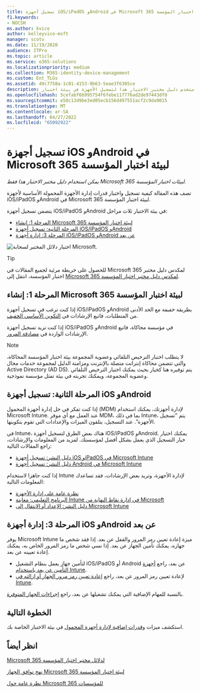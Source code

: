 ```yaml
---
title: تسجيل أجهزة iOS/iPadOS وAndroid في Microsoft 365 لبيئة اختبار المؤسسة
f1.keywords:
- NOCSH
ms.author: kvice
author: kelleyvice-msft
manager: scotv
ms.date: 11/19/2020
audience: ITPro
ms.topic: article
ms.service: o365-solutions
ms.localizationpriority: medium
ms.collection: M365-identity-device-management
ms.custom: Ent_TLGs
ms.assetid: 49c7758a-1c01-4153-9b63-5eae3f6305ce
description: استخدم دليل مختبر الاختبار هذا لتسجيل الأجهزة في بيئة اختبار Microsoft 365 وإدارتها عن بعد.
ms.openlocfilehash: 5cefabf6b995754f6febe117776ad2de97443df0
ms.sourcegitcommit: e50c13d9be3ed05ecb156d497551acf2c9da9015
ms.translationtype: MT
ms.contentlocale: ar-SA
ms.lasthandoff: 04/27/2022
ms.locfileid: "65092922"
---
```

# <a name="enroll-ios-and-android-devices-in-your-microsoft-365-for-enterprise-test-environment"></a>تسجيل أجهزة iOS وAndroid في Microsoft 365 لبيئة اختبار المؤسسة

*يمكن استخدام دليل مختبر الاختبار هذا فقط Microsoft 365 لبيئات اختبار المؤسسة.*

تصف هذه المقالة كيفية تسجيل واختبار قدرات إدارة الأجهزة المحمولة الأساسية لأجهزة iOS/iPadOS وAndroid في Microsoft 365 لبيئة اختبار المؤسسة.

يتضمن تسجيل أجهزة iOS/iPadOS وAndroid في بيئة الاختبار ثلاث مراحل:
- [المرحلة 1: إنشاء Microsoft 365 لبيئة اختبار المؤسسة](#phase-1-build-out-your-microsoft-365-for-enterprise-test-environment)
- [المرحلة الثانية: تسجيل أجهزة iOS/iPadOS وAndroid](#phase-2-enroll-your-ios-and-android-devices)
- [المرحلة 3: إدارة أجهزة iOS/iPadOS وAndroid عن بعد](#phase-3-manage-your-ios-and-android-devices-remotely)

![اختبار دلائل المختبر لسحابة Microsoft.](../media/m365-enterprise-test-lab-guides/cloud-tlg-icon.png)
  
> [!TIP]
> للحصول على خريطة مرئية لجميع المقالات في Microsoft 365 لمكدس دليل مختبر اختبار المؤسسة، انتقل إلى [Microsoft 365 لمكدس دليل مختبر اختبار المؤسسة](../downloads/Microsoft365EnterpriseTLGStack.pdf).

## <a name="phase-1-build-out-your-microsoft-365-for-enterprise-test-environment"></a>المرحلة 1: إنشاء Microsoft 365 لبيئة اختبار المؤسسة

إذا كنت ترغب في تسجيل أجهزة iOS/iPadOS وAndroid بطريقة خفيفة مع الحد الأدنى من المتطلبات، فاتبع الإرشادات في [التكوين الأساسي الخفيف](lightweight-base-configuration-microsoft-365-enterprise.md).
  
إذا كنت تريد تسجيل أجهزة iOS/iPadOS وAndroid في مؤسسة محاكاة، فاتبع الإرشادات الواردة في [مصادقة المرور](pass-through-auth-m365-ent-test-environment.md).
  
> [!NOTE]
> لا يتطلب اختبار الترخيص التلقائي وعضوية المجموعة بيئة اختبار المؤسسة المحاكاة، والتي تتضمن محاكاة إنترانت متصلة بالإنترنت ومزامنة الدليل لمجموعة خدمات مجال Active Directory (AD DS). يتم توفيره هنا كخيار بحيث يمكنك اختبار الترخيص التلقائي وعضوية المجموعة، ويمكنك تجربته في بيئة تمثل مؤسسة نموذجية.

## <a name="phase-2-enroll-your-ios-and-android-devices"></a>المرحلة الثانية: تسجيل أجهزة iOS وAndroid

إذا كنت تفكر في حل إدارة أجهزة المحمول (MDM) لإدارة أجهزتك، يمكنك استخدام Microsoft Intune. عند العمل مع أي موفر MDM، بما في ذلك Intune، يتم "تسجيل الأجهزة". عند التسجيل، يتلقون الميزات والإعدادات التي تقوم بتكوينها. 

في Intune، هناك بعض الطرق لتسجيل أجهزة iOS/iPadOS وAndroid. يمكنك اختيار خيار التسجيل الذي يعمل بشكل أفضل لمؤسستك. لمزيد من المعلومات والإرشادات، راجع المقالات التالية:

- [دليل النشر: تسجيل أجهزة iOS وiPadOS في Microsoft Intune](/mem/intune/fundamentals/deployment-guide-enrollment-ios-ipados)
- [دليل النشر: تسجيل أجهزة Android في Microsoft Intune](/mem/intune/fundamentals/deployment-guide-enrollment-android)

إذا كنت جاهزا لاستخدام Intune لإدارة الأجهزة، وتريد بعض الإرشادات، فقد تساعدك المعلومات التالية:

- [نظرة عامة على إدارة الأجهزة](/mem/intune/fundamentals/what-is-device-management)
- [البرنامج التعليمي: معاينة Intune في إدارة نقاط النهاية من Microsoft](/mem/intune/fundamentals/tutorial-walkthrough-endpoint-manager)
- [دليل النشر: الإعداد أو الانتقال إلى Microsoft Intune](/mem/intune/fundamentals/deployment-guide-intune-setup)

## <a name="phase-3-manage-your-ios-and-android-devices-remotely"></a>المرحلة 3: إدارة أجهزة iOS وAndroid عن بعد

يوفر Microsoft Intune ميزة إعادة تعيين رمز المرور والقفل عن بعد. إذا فقد شخص ما جهازه، يمكنك تأمين الجهاز عن بعد. إذا نسي شخص ما رمز المرور الخاص به، يمكنك إعادة تعيينه عن بعد.

- لتأمين جهاز يعمل بنظام التشغيل iOS/iPadOS أو Android عن بعد، راجع [أجهزة التأمين عن بعد باستخدام Intune](/mem/intune/remote-actions/device-remote-lock).
- لإعادة تعيين رمز المرور عن بعد، راجع [إعادة تعيين رمز مرور الجهاز أو إزالته في Intune](/mem/intune/remote-actions/device-passcode-reset).

بالنسبة للمهام الإضافية التي يمكنك تشغيلها عن بعد، راجع [إجراءات الجهاز المتوفرة](/mem/intune/remote-actions/device-management#available-device-actions).
    
## <a name="next-step"></a>الخطوة التالية

استكشف ميزات [وقدرات إضافية لإدارة أجهزة المحمول](m365-enterprise-test-lab-guides.md#mobile-device-management) في بيئة الاختبار الخاصة بك.

## <a name="see-also"></a>انظر أيضاً

[Microsoft 365 لدلائل مختبر اختبار المؤسسة](m365-enterprise-test-lab-guides.md)
  
[نهج توافق الجهاز Microsoft 365 لبيئة اختبار المؤسسة](mam-policies-for-your-microsoft-365-enterprise-dev-test-environment.md)
  
[نظرة عامة حول Microsoft 365 للمؤسسات](microsoft-365-overview.md)
